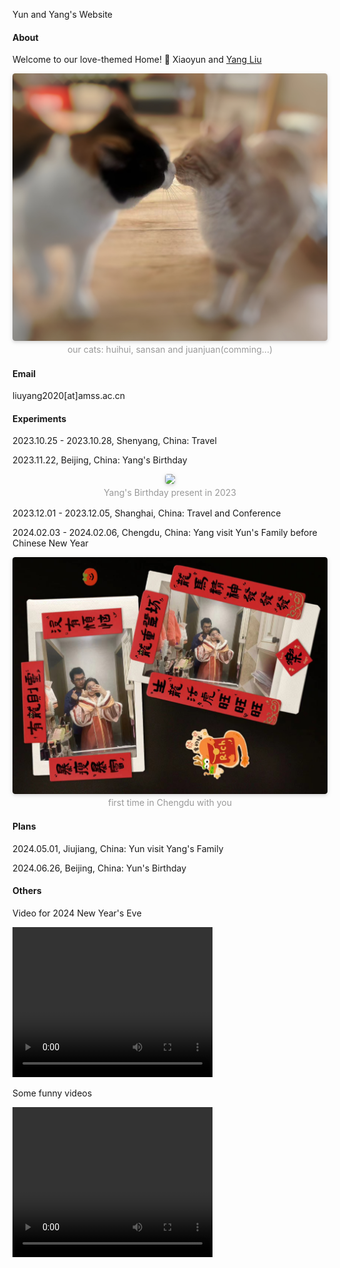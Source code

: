 
Yun and Yang's Website

#### About

Welcome to our love-themed Home! 💖 Xiaoyun and [Yang Liu](https://liu-yang-maker.github.io/Liu.Y/)

<center>
    <img style="border-radius: 0.3125em;
    box-shadow: 0 2px 4px 0 rgba(34,36,38,.12),0 2px 10px 0 rgba(34,36,38,.08);" 
    src="https://raw.githubusercontent.com/liu-yang-maker/yy-page/main/contents/figs/huisan.png" width=600> 
    <br>
    <div style="color:orange;
    display: inline-block;
    color: #999;
    padding: 2px;">our cats: huihui, sansan and juanjuan(comming...)</div>
</center>

#### Email
liuyang2020[at]amss.ac.cn

#### Experiments
2023.10.25 - 2023.10.28, Shenyang, China: Travel

2023.11.22, Beijing, China: Yang's Birthday

<center>
    <img style="border-radius: 0.3125em;
    box-shadow: 0 2px 4px 0 rgba(34,36,38,.12),0 2px 10px 0 rgba(34,36,38,.08);" 
    src="https://raw.githubusercontent.com/liu-yang-maker/yy-page/main/contents/figs/2023yangbirthday.png" width=600> 
    <br>
    <div style="color:orange;
    display: inline-block;
    color: #999;
    padding: 2px;">Yang's Birthday present in 2023</div>
</center>

2023.12.01 - 2023.12.05, Shanghai, China: Travel and Conference

2024.02.03 - 2024.02.06, Chengdu, China: Yang visit Yun's Family before Chinese New Year

<center>
    <img style="border-radius: 0.3125em;
    box-shadow: 0 2px 4px 0 rgba(34,36,38,.12),0 2px 10px 0 rgba(34,36,38,.08);" 
    src="https://raw.githubusercontent.com/liu-yang-maker/yy-page/main/contents/figs/chengdu1.png" width=600> 
    <br>
    <div style="color:orange;
    display: inline-block;
    color: #999;
    padding: 2px;">first time in Chengdu with you</div>
</center>

#### Plans
2024.05.01, Jiujiang, China: Yun visit Yang's Family

2024.06.26, Beijing, China: Yun's Birthday

#### Others

Video for 2024 New Year's Eve

<video width="320" height="240" controls>
    <source src="https://raw.githubusercontent.com/liu-yang-maker/yy-page/main/contents/videos/1.mp4" type="video/mp4">
</video>


Some funny videos

<video width="320" height="240" controls>
    <source src="https://raw.githubusercontent.com/liu-yang-maker/yy-page/main/contents/videos/2.mp4" type="video/mp4">
</video>